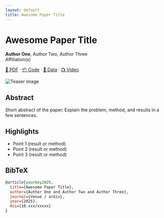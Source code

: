 ```yaml
---
layout: default
title: Awesome Paper Title
---
```


# Awesome Paper Title

**Author One**, Author Two, Author Three  
Affiliation(s)

[📄 PDF](assets/paper.pdf) · [📦 Code](https://github.com/<user>/<repo-code>) · [🧪 Data](https://doi.org/xxx) · [📺 Video](https://youtu.be/xxxxx)

![Teaser image](assets/teaser.jpg)

## Abstract

Short abstract of the paper. Explain the problem, method, and results in a few sentences.

## Highlights

- Point 1 (result or method)
- Point 2 (result or method)
- Point 3 (result or method)

## BibTeX

```bibtex
@article{yourkey2025,
  title={Awesome Paper Title},
  author={Author One and Author Two and Author Three},
  journal={Venue / arXiv},
  year={2025},
  doi={10.xxx/xxxxx}
}
```
